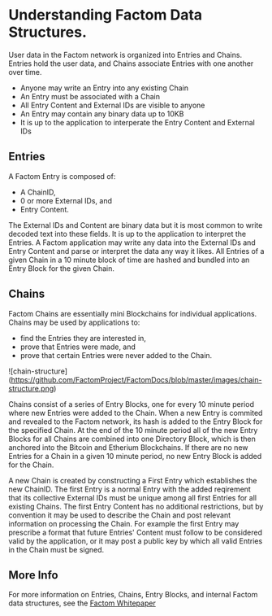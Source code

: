 Understanding Factom Data Structures.
===

User data in the Factom network is organized into Entries and Chains. Entries hold the user data, and Chains associate Entries with one another over time.

* Anyone may write an Entry into any existing Chain
* An Entry must be associated with a Chain
* All Entry Content and External IDs are visible to anyone
* An Entry may contain any binary data up to 10KB
* It is up to the application to interperate the Entry Content and External IDs

Entries
---
A Factom Entry is composed of:
- A ChainID,
- 0 or more External IDs, and 
- Entry Content. 

The External IDs and Content are binary data but it is most common to write decoded text into these fields. It is up to the application to interpret the Entries. A Factom application may write any data into the External IDs and Entry Content and parse or interpret the data any way it likes. All Entries of a given Chain in a 10 minute block of time are hashed and bundled into an Entry Block for the given Chain. 

Chains
---
Factom Chains are essentially mini Blockchains for individual applications. Chains may be used by applications to: 
- find the Entries they are interested in, 
- prove that Entries were made, and 
- prove that certain Entries were never added to the Chain.

![chain-structure] (https://github.com/FactomProject/FactomDocs/blob/master/images/chain-structure.png)

Chains consist of a series of Entry Blocks, one for every 10 minute period where new Entries were added to the Chain. When a new Entry is commited and revealed to the Factom network, its hash is added to the Entry Block for the specified Chain. At the end of the 10 minute period all of the new Entry Blocks for all Chains are combined into one Directory Block, which is then anchored into the Bitcoin and Etherium Blockchains. If there are no new Entries for a Chain in a given 10 minute period, no new Entry Block is added for the Chain.

A new Chain is created by constructing a First Entry which establishes the new ChainID. The first Entry is a normal Entry with the added reqirement that its collective External IDs must be unique among all first Entries for all existing Chains. The first Entry Content has no additional restrictions, but by convention it may be used to describe the Chain and post relevant information on processing the Chain. For example the first Entry may prescribe a format that future Entries' Content must follow to be considered valid by the application, or it may post a public key by which all valid Entries in the Chain must be signed.

More Info
---
For more information on Entries, Chains, Entry Blocks, and internal Factom data structures, see the [Factom Whitepaper](https://github.com/FactomProject/FactomDocs/blob/master/Factom_Whitepaper.pdf)
